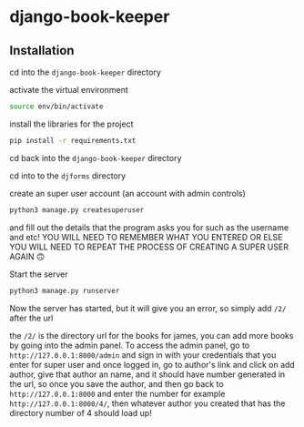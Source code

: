 # django-book-keeper

## Installation
cd into the ```django-book-keeper``` directory

activate the virtual environment 
```bash
source env/bin/activate
```

install the libraries for the project
```bash
pip install -r requirements.txt
```

cd back into the ```django-book-keeper``` directory 

cd into to the ```djforms``` directory

create an super user account (an account with admin controls)
```bash
python3 manage.py createsuperuser
```
and fill out the details that the program asks you for such as the username and etc!
YOU WILL NEED TO REMEMBER WHAT YOU ENTERED OR ELSE YOU WILL NEED TO REPEAT THE PROCESS OF CREATING A SUPER USER AGAIN 🙃

Start the server
```bash
python3 manage.py runserver
```

Now the server has started, but it will give you an error, so simply add ```/2/``` after the url

the ```/2/``` is the directory url for the books for james, you can add more books by going into the admin panel. 
To access the admin panel, go to ```http://127.0.0.1:8000/admin``` and sign in with your credentials that you enter for super user and once logged in, go to
author's link and click on add author, give that author an name, and it should have number generated in the url, so once you save the author,
and then go back to ```http://127.0.0.1:8000``` and enter the number for example ```http://127.0.0.1:8000/4/```, then whatever author you created that has the directory 
number of 4 should load up! 

